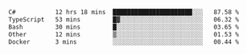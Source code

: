 <!--START_SECTION:waka-->

```txt
C#           12 hrs 18 mins  ██████████████████████░░░   87.58 %
TypeScript   53 mins         █▓░░░░░░░░░░░░░░░░░░░░░░░   06.32 %
Bash         30 mins         █░░░░░░░░░░░░░░░░░░░░░░░░   03.65 %
Other        12 mins         ▒░░░░░░░░░░░░░░░░░░░░░░░░   01.53 %
Docker       3 mins          ░░░░░░░░░░░░░░░░░░░░░░░░░   00.44 %
```

<!--END_SECTION:waka-->